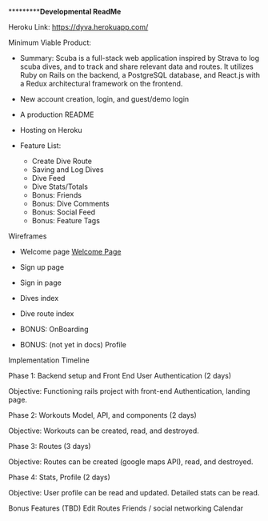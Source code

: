 ***********************************Developmental ReadMe**************************

Heroku Link: https://dyva.herokuapp.com/



Minimum Viable Product:
  - Summary:
    Scuba is a full-stack web application inspired by Strava to log scuba dives, and to track and share relevant data and routes. It utilizes Ruby on Rails on the backend, a PostgreSQL database, and React.js with a Redux architectural framework on the frontend.

  - New account creation, login, and guest/demo login
  - A production README
  - Hosting on Heroku
  - Feature List:
    - Create Dive Route
    - Saving and Log Dives
    - Dive Feed
    - Dive Stats/Totals
    - Bonus: Friends
    - Bonus: Dive Comments
    - Bonus: Social Feed
    - Bonus: Feature Tags




Wireframes
  - Welcome page [Welcome Page](./wireframes/welcome_page.png)

  - Sign up page
  - Sign in page
  - Dives index
  - Dive route index
  - BONUS: OnBoarding
  - BONUS: (not yet in docs) Profile




Implementation Timeline

Phase 1: Backend setup and Front End User Authentication (2 days)

Objective: Functioning rails project with front-end Authentication, landing page.

Phase 2: Workouts Model, API, and components (2 days)

Objective: Workouts can be created, read, and destroyed.

Phase 3: Routes (3 days)

Objective: Routes can be created (google maps API), read, and destroyed.

Phase 4: Stats, Profile (2 days)

Objective: User profile can be read and updated. Detailed stats can be read.

Bonus Features (TBD)
 Edit Routes
 Friends / social networking
 Calendar
